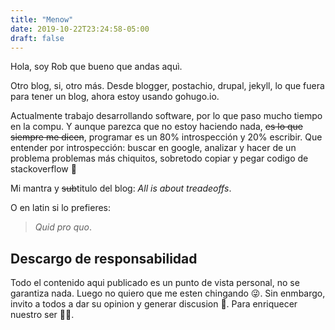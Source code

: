 ```yaml
---
title: "Menow"
date: 2019-10-22T23:24:58-05:00
draft: false
---
```


Hola, soy Rob que bueno que andas aquì.

Otro blog, si, otro más. Desde blogger, postachio, drupal, jekyll, lo que fuera para tener un blog, ahora estoy usando gohugo.io.

Actualmente trabajo desarrollando software, por lo que paso mucho tiempo en la compu. Y aunque parezca que no estoy haciendo nada, ~~es lo que siempre me dicen~~, programar es un 80% introspección y 20% escribir. Que entender por introspección: buscar en google, analizar y hacer de un problema problemas más chiquitos, sobretodo copiar y pegar codigo de stackoverflow 🙂

Mi mantra y ~~sub~~titulo del blog: _All is about treadeoffs_.

O en latin si lo prefieres:

> _Quid pro quo_.

## Descargo de responsabilidad

Todo el contenido aqui publicado es un punto de vista personal, no se garantiza nada. Luego no quiero que me esten chingando 😜. Sin enmbargo, invito a todos a dar su opinion y generar discusion 🤔. Para enriquecer nuestro ser 🧘‍♂️.
